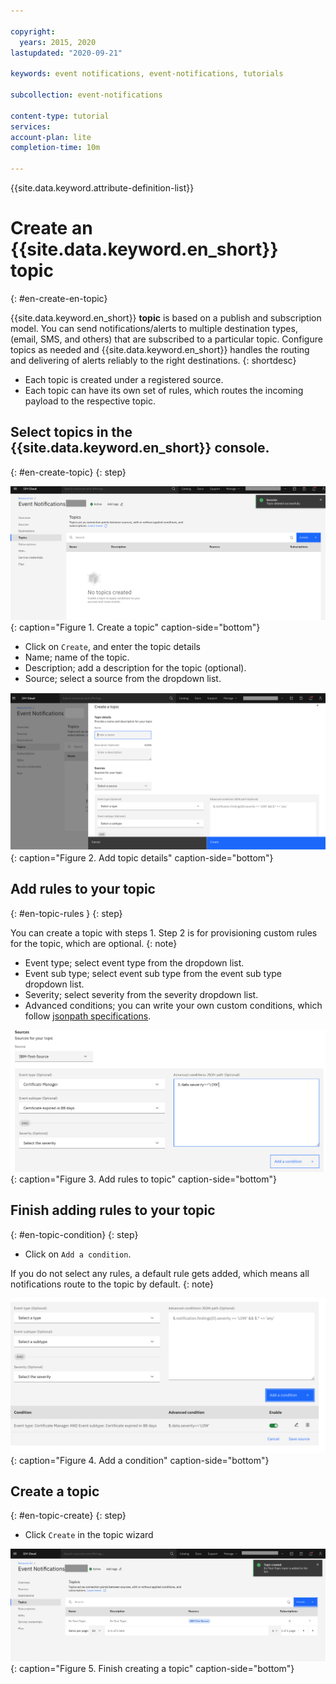 ```yaml
---

copyright:
  years: 2015, 2020
lastupdated: "2020-09-21"

keywords: event notifications, event-notifications, tutorials

subcollection: event-notifications

content-type: tutorial
services:
account-plan: lite
completion-time: 10m

---
```


{{site.data.keyword.attribute-definition-list}}

# Create an {{site.data.keyword.en_short}} topic
{: #en-create-en-topic}

{{site.data.keyword.en_short}} **topic** is based on a publish and subscription model. You can send notifications/alerts to multiple destination types, (email, SMS, and others) that are subscribed to a particular topic. Configure topics as needed and {{site.data.keyword.en_short}} handles the routing and delivering of alerts reliably to the right destinations.
{: shortdesc}

- Each topic is created under a registered source.
- Each topic can have its own set of rules, which routes the incoming payload to the respective topic.


## Select topics in the {{site.data.keyword.en_short}} console.
{: #en-create-topic}
{: step}

![Create a topic](images/en-topic1.png "Topic"){: caption="Figure 1. Create a topic" caption-side="bottom"}


- Click on `Create`, and enter the topic details
- Name; name of the topic.
- Description; add a description for the topic (optional).
- Source; select a source from the dropdown list.

![Add topic details](images/en-topic2.png "Topic"){: caption="Figure 2. Add topic details" caption-side="bottom"}

## Add rules to your topic
{: #en-topic-rules  }
{: step}

You can create a topic with steps 1. Step 2 is for provisioning custom rules for the topic, which are optional.
{: note}

- Event type; select event type from the dropdown list.
- Event sub type; select event sub type from the event sub type dropdown list.
- Severity; select severity from the severity dropdown list.
- Advanced conditions; you can write your own custom conditions, which follow [jsonpath specifications](https://jsonpath.com/).

![Add rules](images/en-topic3.png "Rules"){: caption="Figure 3. Add rules to topic" caption-side="bottom"}

## Finish adding rules to your topic
{: #en-topic-condition}
{: step}

- Click on `Add a condition`.

If you do not select any rules, a default rule gets added, which means all notifications route to the topic by default.
{: note}

![Add condition](images/en-topic4.png "Condition"){: caption="Figure 4. Add a condition" caption-side="bottom"}

## Create a topic
{: #en-topic-create}
{: step}

- Click `Create` in the topic wizard

![Click Create to finish](images/en-topic5.png "Create"){: caption="Figure 5. Finish creating a topic" caption-side="bottom"}

